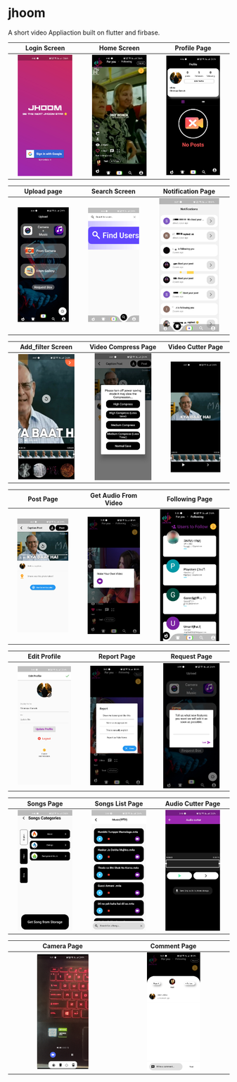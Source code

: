 # jhoom

A short video Appliaction built on flutter and firbase.



|Login Screen|Home Screen|Profile Page|
|:-------------------------:|:-------------------------:|:-------------------------:|
|<img src="https://raw.githubusercontent.com/ChinmayaGit/jhoom/main/pics/login.jpg" width=80% height=80%> |<img src="https://raw.githubusercontent.com/ChinmayaGit/jhoom/main/pics/HomeScreen.jpg" width=80% height=80%>|<img src="https://raw.githubusercontent.com/ChinmayaGit/jhoom/main/pics/Profile.jpg" width=80% height=80%> | 


|Upload page|Search Screen|Notification Page|
|:-------------------------:|:-------------------------:|:-------------------------:|
|<img src="https://raw.githubusercontent.com/ChinmayaGit/jhoom/main/pics/Upload.jpg" width=80% height=80%> |<img src="https://raw.githubusercontent.com/ChinmayaGit/jhoom/main/pics/Search.jpg" width=80% height=80%>|<img src="https://raw.githubusercontent.com/ChinmayaGit/jhoom/main/pics/Notifications.jpg" width=80% height=80%> | 


|Add_filter Screen|Video Compress Page|Video Cutter Page|
|:-------------------------:|:-------------------------:|:-------------------------:|
|<img src="https://raw.githubusercontent.com/ChinmayaGit/jhoom/main/pics/Add_filter.jpg" width=80% height=80%> |<img src="https://raw.githubusercontent.com/ChinmayaGit/jhoom/main/pics/Video_Compress.jpg" width=80% height=80%>|<img src="https://raw.githubusercontent.com/ChinmayaGit/jhoom/main/pics/Video_Cutter.jpg" width=80% height=80%> | 


|Post Page|Get Audio From Video|Following Page|
|:-------------------------:|:-------------------------:|:-------------------------:|
|<img src="https://github.com/ChinmayaGit/jhoom/blob/main/pics/Post.jpg" width=80% height=80%> |<img src="https://raw.githubusercontent.com/ChinmayaGit/jhoom/main/pics/Get%20Audio%20From%20Video.jpg" width=80% height=80%>|<img src="https://raw.githubusercontent.com/ChinmayaGit/jhoom/main/pics/Following%20Page.jpg" width=80% height=80%> | 


|Edit Profile|Report Page|Request Page|
|:-------------------------:|:-------------------------:|:-------------------------:|
|<img src="https://raw.githubusercontent.com/ChinmayaGit/jhoom/main/pics/Edit%20Profile.jpg" width=80% height=80%> |<img src="https://raw.githubusercontent.com/ChinmayaGit/jhoom/main/pics/Report%20Page.jpg" width=80% height=80%>|<img src="https://raw.githubusercontent.com/ChinmayaGit/jhoom/main/pics/Request%20Box.jpg" width=80% height=80%> | 


|Songs Page|Songs List Page|Audio Cutter Page|
|:-------------------------:|:-------------------------:|:-------------------------:|
|<img src="https://raw.githubusercontent.com/ChinmayaGit/jhoom/main/pics/Songs.jpg" width=80% height=80%> |<img src="https://raw.githubusercontent.com/ChinmayaGit/jhoom/main/pics/Songs%20List.jpg" width=80% height=80%>|<img src="https://raw.githubusercontent.com/ChinmayaGit/jhoom/main/pics/Audio%20Cutter.jpg" width=80% height=80%> | 


|Camera Page|Comment Page|
|:-------------------------:|:-------------------------:|
|<img src="https://github.com/ChinmayaGit/jhoom/blob/main/pics/Camera.jpg" width=50% height=50%> |<img src="https://raw.githubusercontent.com/ChinmayaGit/jhoom/main/pics/Comment%20Box.jpg" width=50% height=50%>|


